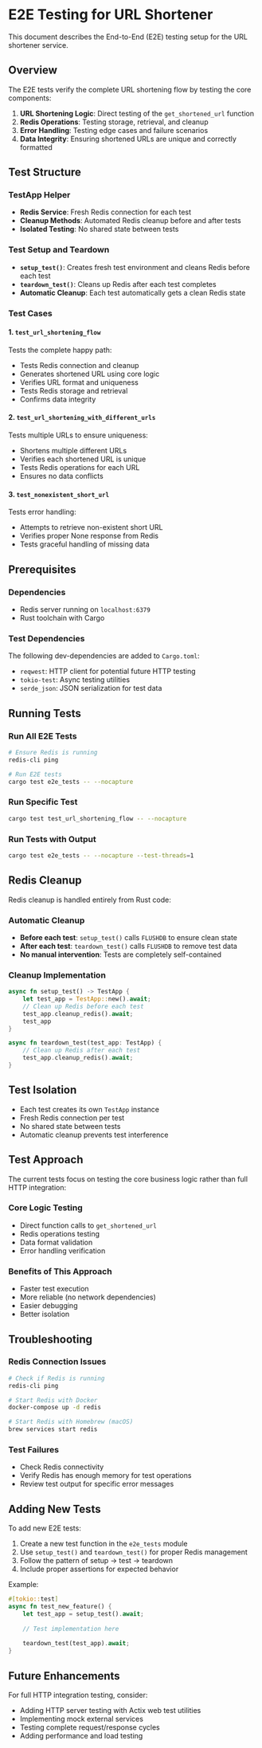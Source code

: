 # E2E Testing for URL Shortener

This document describes the End-to-End (E2E) testing setup for the URL shortener service.

## Overview

The E2E tests verify the complete URL shortening flow by testing the core components:
1. **URL Shortening Logic**: Direct testing of the `get_shortened_url` function
2. **Redis Operations**: Testing storage, retrieval, and cleanup
3. **Error Handling**: Testing edge cases and failure scenarios
4. **Data Integrity**: Ensuring shortened URLs are unique and correctly formatted

## Test Structure

### TestApp Helper
- **Redis Service**: Fresh Redis connection for each test
- **Cleanup Methods**: Automated Redis cleanup before and after tests
- **Isolated Testing**: No shared state between tests

### Test Setup and Teardown
- **`setup_test()`**: Creates fresh test environment and cleans Redis before each test
- **`teardown_test()`**: Cleans up Redis after each test completes
- **Automatic Cleanup**: Each test automatically gets a clean Redis state

### Test Cases

#### 1. `test_url_shortening_flow`
Tests the complete happy path:
- Tests Redis connection and cleanup
- Generates shortened URL using core logic
- Verifies URL format and uniqueness
- Tests Redis storage and retrieval
- Confirms data integrity

#### 2. `test_url_shortening_with_different_urls`
Tests multiple URLs to ensure uniqueness:
- Shortens multiple different URLs
- Verifies each shortened URL is unique
- Tests Redis operations for each URL
- Ensures no data conflicts

#### 3. `test_nonexistent_short_url`
Tests error handling:
- Attempts to retrieve non-existent short URL
- Verifies proper None response from Redis
- Tests graceful handling of missing data



## Prerequisites

### Dependencies
- Redis server running on `localhost:6379`
- Rust toolchain with Cargo

### Test Dependencies
The following dev-dependencies are added to `Cargo.toml`:
- `reqwest`: HTTP client for potential future HTTP testing
- `tokio-test`: Async testing utilities
- `serde_json`: JSON serialization for test data

## Running Tests

### Run All E2E Tests
```bash
# Ensure Redis is running
redis-cli ping

# Run E2E tests
cargo test e2e_tests -- --nocapture
```

### Run Specific Test
```bash
cargo test test_url_shortening_flow -- --nocapture
```

### Run Tests with Output
```bash
cargo test e2e_tests -- --nocapture --test-threads=1
```

## Redis Cleanup

Redis cleanup is handled entirely from Rust code:

### Automatic Cleanup
- **Before each test**: `setup_test()` calls `FLUSHDB` to ensure clean state
- **After each test**: `teardown_test()` calls `FLUSHDB` to remove test data
- **No manual intervention**: Tests are completely self-contained

### Cleanup Implementation
```rust
async fn setup_test() -> TestApp {
    let test_app = TestApp::new().await;
    // Clean up Redis before each test
    test_app.cleanup_redis().await;
    test_app
}

async fn teardown_test(test_app: TestApp) {
    // Clean up Redis after each test
    test_app.cleanup_redis().await;
}
```

## Test Isolation

- Each test creates its own `TestApp` instance
- Fresh Redis connection per test
- No shared state between tests
- Automatic cleanup prevents test interference

## Test Approach

The current tests focus on testing the core business logic rather than full HTTP integration:

### Core Logic Testing
- Direct function calls to `get_shortened_url`
- Redis operations testing
- Data format validation
- Error handling verification

### Benefits of This Approach
- Faster test execution
- More reliable (no network dependencies)
- Easier debugging
- Better isolation

## Troubleshooting

### Redis Connection Issues
```bash
# Check if Redis is running
redis-cli ping

# Start Redis with Docker
docker-compose up -d redis

# Start Redis with Homebrew (macOS)
brew services start redis
```

### Test Failures
- Check Redis connectivity
- Verify Redis has enough memory for test operations
- Review test output for specific error messages

## Adding New Tests

To add new E2E tests:

1. Create a new test function in the `e2e_tests` module
2. Use `setup_test()` and `teardown_test()` for proper Redis management
3. Follow the pattern of setup → test → teardown
4. Include proper assertions for expected behavior

Example:
```rust
#[tokio::test]
async fn test_new_feature() {
    let test_app = setup_test().await;
    
    // Test implementation here
    
    teardown_test(test_app).await;
}
```

## Future Enhancements

For full HTTP integration testing, consider:
- Adding HTTP server testing with Actix web test utilities
- Implementing mock external services
- Testing complete request/response cycles
- Adding performance and load testing

